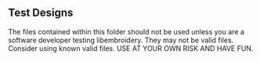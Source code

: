 Test Designs
------------

The files contained within this folder should not be used unless you are a software developer testing libembroidery.
They may not be valid files. Consider using known valid files.
USE AT YOUR OWN RISK AND HAVE FUN.
